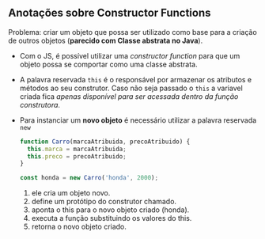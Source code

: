 ## Anotações sobre Constructor Functions

Problema: criar um objeto que possa ser utilizado como base para a criação de outros objetos (**parecido com Classe abstrata no Java**).

- Com o JS, é possível utilizar uma _constructor function_ para que um objeto possa se comportar como uma classe abstrata.

- A palavra reservada `this` é o responsável por armazenar os atributos e métodos ao seu construtor. Caso não seja passado o `this` a variavel criada fica _apenas disponível para ser acessada dentro da função construtora_.

- Para instanciar um **novo objeto** é necessário utilizar a palavra reservada `new`
  ```JavaScript
  function Carro(marcaAtribuida, precoAtribuido) {
    this.marca = marcaAtribuida;
    this.preco = precoAtribuido;
  }

  const honda = new Carro('honda', 2000);
  ```
  1. ele cria um objeto novo.
  2. define um protótipo do construtor chamado.
  3. aponta o this para o novo objeto criado (honda).
  4. executa a função substituindo os valores do this.
  5. retorna o novo objeto criado.